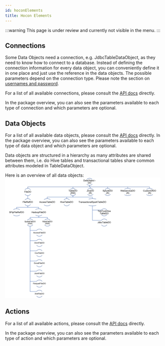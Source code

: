 ```yaml
---
id: hoconElements
title: Hocon Elements
---
```


:::warning
This page is under review and currently not visible in the menu.
:::

## Connections
Some Data Objects need a connection, e.g. JdbcTableDataObject, as they need to know how to connect to a database.
Instead of defining the connection information for every data object, you can conveniently define it in one place and just use the reference in the data objects.
The possible parameters depend on the connection type. Please note the section on [usernames and password](#user-and-password-variables).

For a list of all available connections, please consult the [API docs](site/scaladocs/io/smartdatalake/workflow/connection/package.html) directly.

In the package overview, you can also see the parameters available to each type of connection and which parameters are optional.

## Data Objects
For a list of all available data objects, please consult the [API docs](site/scaladocs/io/smartdatalake/workflow/dataobject/package.html) directly.
In the package overview, you can also see the parameters available to each type of data object and which parameters are optional.

Data objects are structured in a hierarchy as many attributes are shared between them, i.e. do Hive tables and transactional tables share common attributes modeled in TableDataObject.

Here is an overview of all data objects:
![data object hierarchy](../images/dataobject_hierarchy.png)

## Actions
For a list of all available actions, please consult the [API docs](site/scaladocs/io/smartdatalake/workflow/action/package.html) directly.

In the package overview, you can also see the parameters available to each type of action and which parameters are optional.
